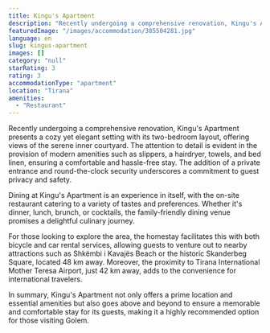 ```yaml
---
title: Kingu's Apartment
description: "Recently undergoing a comprehensive renovation, Kingu's Apartment presents a cozy yet elegant setting with its two-bedroom layout, offering views of the serene inner courtyard."
featuredImage: "/images/accommodation/385504281.jpg"
language: en
slug: kingus-apartment
images: []
category: "null"
starRating: 3
rating: 3
accommodationType: "apartment"
location: "Tirana"
amenities:
  - "Restaurant"
---
```


Recently undergoing a comprehensive renovation, Kingu's Apartment presents a cozy yet elegant setting with its two-bedroom layout, offering views of the serene inner courtyard. The attention to detail is evident in the provision of modern amenities such as slippers, a hairdryer, towels, and bed linen, ensuring a comfortable and hassle-free stay. The addition of a private entrance and round-the-clock security underscores a commitment to guest privacy and safety.

Dining at Kingu's Apartment is an experience in itself, with the on-site restaurant catering to a variety of tastes and preferences. Whether it's dinner, lunch, brunch, or cocktails, the family-friendly dining venue promises a delightful culinary journey.

For those looking to explore the area, the homestay facilitates this with both bicycle and car rental services, allowing guests to venture out to nearby attractions such as Shkëmbi i Kavajës Beach or the historic Skanderbeg Square, located 48 km away. Moreover, the proximity to Tirana International Mother Teresa Airport, just 42 km away, adds to the convenience for international travelers.

In summary, Kingu's Apartment not only offers a prime location and essential amenities but also goes above and beyond to ensure a memorable and comfortable stay for its guests, making it a highly recommended option for those visiting Golem.

